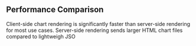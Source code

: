 ##  Performance Comparison

Client-side chart rendering is significantly faster than server-side rendering for most use cases.
Server-side rendering sends larger HTML chart files compared to lightweigh JSO